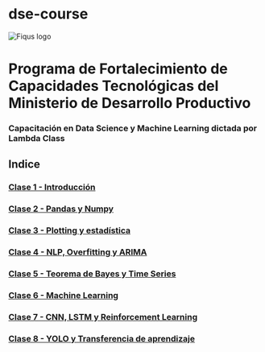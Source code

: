 # dse-course
![Fiqus logo](https://fiqus.coop/wp-content/themes/fiqustheme/img/fiquscontacto.png)


# Programa de Fortalecimiento de Capacidades Tecnológicas del Ministerio de Desarrollo Productivo


### Capacitación en Data Science y Machine Learning dictada por Lambda Class


## Indice

### [Clase 1 - Introducción](https://htmlpreview.github.io/?https://github.com/fiqus/dse-course/blob/master/clase-1/clase-1.html)
### [Clase 2 - Pandas y Numpy](https://htmlpreview.github.io/?https://github.com/fiqus/dse-course/blob/master/clase-2/clase-2.html)
### [Clase 3 - Plotting y estadística](https://htmlpreview.github.io/?https://github.com/fiqus/dse-course/blob/master/clase-3/clase-3.html)
### [Clase 4 - NLP, Overfitting y ARIMA](https://htmlpreview.github.io/?https://github.com/fiqus/dse-course/blob/master/clase-4/clase-4.html)
### [Clase 5 - Teorema de Bayes y Time Series](https://htmlpreview.github.io/?https://github.com/fiqus/dse-course/blob/master/clase-5/clase-5.html)
### [Clase 6 - Machine Learning](https://htmlpreview.github.io/?https://github.com/fiqus/dse-course/blob/master/clase-6/clase-6.html)
### [Clase 7 - CNN, LSTM y Reinforcement Learning](https://htmlpreview.github.io/?https://github.com/fiqus/dse-course/blob/master/clase-7/clase-7.html)
### [Clase 8 - YOLO y Transferencia de aprendizaje](https://htmlpreview.github.io/?https://github.com/fiqus/dse-course/blob/master/clase-8/clase-8.html)
